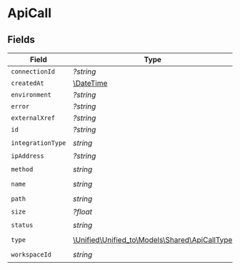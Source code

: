 # ApiCall


## Fields

| Field                                                                               | Type                                                                                | Required                                                                            | Description                                                                         |
| ----------------------------------------------------------------------------------- | ----------------------------------------------------------------------------------- | ----------------------------------------------------------------------------------- | ----------------------------------------------------------------------------------- |
| `connectionId`                                                                      | *?string*                                                                           | :heavy_minus_sign:                                                                  | N/A                                                                                 |
| `createdAt`                                                                         | [\DateTime](https://www.php.net/manual/en/class.datetime.php)                       | :heavy_minus_sign:                                                                  | N/A                                                                                 |
| `environment`                                                                       | *?string*                                                                           | :heavy_minus_sign:                                                                  | N/A                                                                                 |
| `error`                                                                             | *?string*                                                                           | :heavy_minus_sign:                                                                  | N/A                                                                                 |
| `externalXref`                                                                      | *?string*                                                                           | :heavy_minus_sign:                                                                  | N/A                                                                                 |
| `id`                                                                                | *?string*                                                                           | :heavy_minus_sign:                                                                  | N/A                                                                                 |
| `integrationType`                                                                   | *string*                                                                            | :heavy_check_mark:                                                                  | N/A                                                                                 |
| `ipAddress`                                                                         | *?string*                                                                           | :heavy_minus_sign:                                                                  | N/A                                                                                 |
| `method`                                                                            | *string*                                                                            | :heavy_check_mark:                                                                  | N/A                                                                                 |
| `name`                                                                              | *string*                                                                            | :heavy_check_mark:                                                                  | N/A                                                                                 |
| `path`                                                                              | *string*                                                                            | :heavy_check_mark:                                                                  | N/A                                                                                 |
| `size`                                                                              | *?float*                                                                            | :heavy_minus_sign:                                                                  | N/A                                                                                 |
| `status`                                                                            | *string*                                                                            | :heavy_check_mark:                                                                  | N/A                                                                                 |
| `type`                                                                              | [\Unified\Unified_to\Models\Shared\ApiCallType](../../Models/Shared/ApiCallType.md) | :heavy_check_mark:                                                                  | N/A                                                                                 |
| `workspaceId`                                                                       | *string*                                                                            | :heavy_check_mark:                                                                  | N/A                                                                                 |